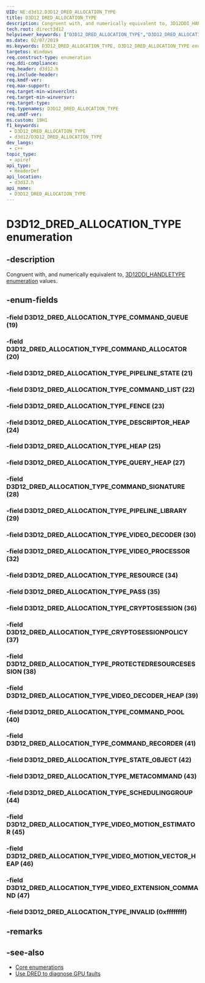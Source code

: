 ```yaml
---
UID: NE:d3d12.D3D12_DRED_ALLOCATION_TYPE
title: D3D12_DRED_ALLOCATION_TYPE
description: Congruent with, and numerically equivalent to, 3D12DDI_HANDLETYPE enumeration values.
tech.root: direct3d12
helpviewer_keywords: ["D3D12_DRED_ALLOCATION_TYPE","D3D12_DRED_ALLOCATION_TYPE enumeration","d3d12/D3D12_DRED_ALLOCATION_TYPE","d3d12/D3D12_DRED_ALLOCATION_TYPE enumeration","direct3d12.d3d12_dred_allocation_type"]
ms.date: 02/07/2019
ms.keywords: D3D12_DRED_ALLOCATION_TYPE, D3D12_DRED_ALLOCATION_TYPE enumeration, d3d12/D3D12_DRED_ALLOCATION_TYPE, d3d12/D3D12_DRED_ALLOCATION_TYPE enumeration, direct3d12.d3d12_dred_allocation_type
targetos: Windows
req.construct-type: enumeration
req.ddi-compliance: 
req.header: d3d12.h
req.include-header: 
req.kmdf-ver: 
req.max-support: 
req.target-min-winverclnt: 
req.target-min-winversvr: 
req.target-type: 
req.typenames: D3D12_DRED_ALLOCATION_TYPE
req.umdf-ver: 
ms.custom: 19H1
f1_keywords:
 - D3D12_DRED_ALLOCATION_TYPE
 - d3d12/D3D12_DRED_ALLOCATION_TYPE
dev_langs:
 - c++
topic_type:
 - apiref
api_type:
 - HeaderDef
api_location:
 - d3d12.h
api_name:
 - D3D12_DRED_ALLOCATION_TYPE
---
```


# D3D12_DRED_ALLOCATION_TYPE enumeration


## -description

Congruent with, and numerically equivalent to, [3D12DDI_HANDLETYPE enumeration](/windows-hardware/drivers/ddi/content/d3d12umddi/ne-d3d12umddi-d3d12ddi_handletype) values.

## -enum-fields

### -field D3D12_DRED_ALLOCATION_TYPE_COMMAND_QUEUE (19)

### -field D3D12_DRED_ALLOCATION_TYPE_COMMAND_ALLOCATOR (20)

### -field D3D12_DRED_ALLOCATION_TYPE_PIPELINE_STATE (21)

### -field D3D12_DRED_ALLOCATION_TYPE_COMMAND_LIST (22)

### -field D3D12_DRED_ALLOCATION_TYPE_FENCE (23)

### -field D3D12_DRED_ALLOCATION_TYPE_DESCRIPTOR_HEAP (24)

### -field D3D12_DRED_ALLOCATION_TYPE_HEAP (25)

### -field D3D12_DRED_ALLOCATION_TYPE_QUERY_HEAP (27)

### -field D3D12_DRED_ALLOCATION_TYPE_COMMAND_SIGNATURE (28)

### -field D3D12_DRED_ALLOCATION_TYPE_PIPELINE_LIBRARY (29)

### -field D3D12_DRED_ALLOCATION_TYPE_VIDEO_DECODER (30)

### -field D3D12_DRED_ALLOCATION_TYPE_VIDEO_PROCESSOR (32)

### -field D3D12_DRED_ALLOCATION_TYPE_RESOURCE (34)

### -field D3D12_DRED_ALLOCATION_TYPE_PASS (35)

### -field D3D12_DRED_ALLOCATION_TYPE_CRYPTOSESSION (36)

### -field D3D12_DRED_ALLOCATION_TYPE_CRYPTOSESSIONPOLICY (37)

### -field D3D12_DRED_ALLOCATION_TYPE_PROTECTEDRESOURCESESSION (38)

### -field D3D12_DRED_ALLOCATION_TYPE_VIDEO_DECODER_HEAP (39)

### -field D3D12_DRED_ALLOCATION_TYPE_COMMAND_POOL (40)

### -field D3D12_DRED_ALLOCATION_TYPE_COMMAND_RECORDER (41)

### -field D3D12_DRED_ALLOCATION_TYPE_STATE_OBJECT (42)

### -field D3D12_DRED_ALLOCATION_TYPE_METACOMMAND (43)

### -field D3D12_DRED_ALLOCATION_TYPE_SCHEDULINGGROUP (44)

### -field D3D12_DRED_ALLOCATION_TYPE_VIDEO_MOTION_ESTIMATOR (45)

### -field D3D12_DRED_ALLOCATION_TYPE_VIDEO_MOTION_VECTOR_HEAP (46)

### -field D3D12_DRED_ALLOCATION_TYPE_VIDEO_EXTENSION_COMMAND (47)

### -field D3D12_DRED_ALLOCATION_TYPE_INVALID (0xffffffff)

## -remarks

## -see-also

* [Core enumerations](/windows/desktop/direct3d12/direct3d-12-enumerations)
* [Use DRED to diagnose GPU faults](/windows/desktop/direct3d12/use-dred)

